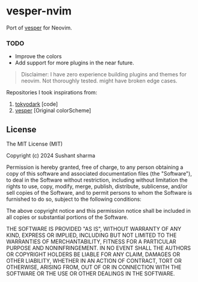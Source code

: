 # vesper-nvim

Port of [vesper](https://github.com/raunofreiberg/vesper) for Neovim.

### TODO
- Improve the colors 
- Add support for more plugins in the near future.


> Disclaimer: I have zero experience building plugins and themes for neovim. Not thoroughly tested. might have broken edge cases.

Repositories I took inspirations from:

1. [tokyodark](https://github.com/tiagovla/tokyodark.nvim)	[code]
2. [vesper](https://github.com/raunofreiberg/vesper) [Original colorScheme]


## License
 
The MIT License (MIT)

Copyright (c) 2024 Sushant sharma

Permission is hereby granted, free of charge, to any person obtaining a copy of this software and associated documentation files (the "Software"), to deal in the Software without restriction, including without limitation the rights to use, copy, modify, merge, publish, distribute, sublicense, and/or sell copies of the Software, and to permit persons to whom the Software is furnished to do so, subject to the following conditions:

The above copyright notice and this permission notice shall be included in all copies or substantial portions of the Software.

THE SOFTWARE IS PROVIDED "AS IS", WITHOUT WARRANTY OF ANY KIND, EXPRESS OR IMPLIED, INCLUDING BUT NOT LIMITED TO THE WARRANTIES OF MERCHANTABILITY, FITNESS FOR A PARTICULAR PURPOSE AND NONINFRINGEMENT. IN NO EVENT SHALL THE AUTHORS OR COPYRIGHT HOLDERS BE LIABLE FOR ANY CLAIM, DAMAGES OR OTHER LIABILITY, WHETHER IN AN ACTION OF CONTRACT, TORT OR OTHERWISE, ARISING FROM, OUT OF OR IN CONNECTION WITH THE SOFTWARE OR THE USE OR OTHER DEALINGS IN THE SOFTWARE.
